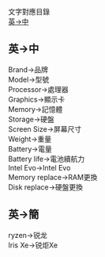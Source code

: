 文字對應目錄
<br/><a href="#英-中">英->中</a>

<h2>英->中</h2>
Brand->品牌<br/>
Model->型號<br/>
Processor->處理器<br/>
Graphics->顯示卡<br/>
Memory->記憶體<br/>
Storage->硬盤<br/>
Screen Size->屏幕尺寸<br/>
Weight->重量<br/>
Battery->電量<br/>
Battery life->電池續航力<br/>
Intel Evo->Intel Evo<br/>
Memory replace->RAM更換<br/>
Disk replace->硬盤更換<br/>

<h2>英->簡</h2>
ryzen->锐龙<br/>
Iris Xe->锐炬Xe
